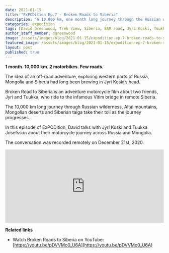 ```yaml
---
date: 2021-01-15
title: "ExPODition Ep.7 - Broken Roads to Siberia"
description: "A 10,000 km, one month long journey through the Russian wilderness."
categories: expodition
tags: [David Greenwood, Trek View, Siberia, BAM road, Jyri Koski, Tuukka Josefsson, Russia, Mongolia, Altai mountains]
author_staff_member: dgreenwood
image: /assets/images/blog/2021-01-15/expodition-ep-7-broken-roads-to-siberia-meta.jpg
featured_image: /assets/images/blog/2021-01-15/expodition-ep-7-broken-roads-to-siberia-sm.jpg
layout: post
published: true
---
```


**1 month. 10,000 km. 2 motorbikes. Few roads.**

The idea of an off-road adventure, exploring western parts of Russia, Mongolia and Siberia had long been brewing in Jyri Koski’s head. 

Broken Road to Siberia is an adventure motorcycle film about two friends, Jyri and Tuukka, who ride to the infamous Vitim bridge in remote Siberia.

The 10,000 km long journey through Russian wilderness, Altai mountains, Mongolian deserts and Siberian taiga take their toll as the journey progresses.

In this episode of ExPODition, David talks with Jyri Koski and Tuukka Josefsson about their motorcycle journey across Russia and Mongolia.

The conversation was recorded remotely on December 21st, 2020.

<iframe src="https://open.spotify.com/embed-podcast/episode/3FB6Sc1ayxWsIgUdRhDR7I" width="100%" height="232" frameborder="0" allowtransparency="true" allow="encrypted-media"></iframe>

**Related links**

* Watch Broken Roads to Siberia on YouTube: [https://youtu.be/pDVVMo0_U6A](https://youtu.be/pDVVMo0_U6A)